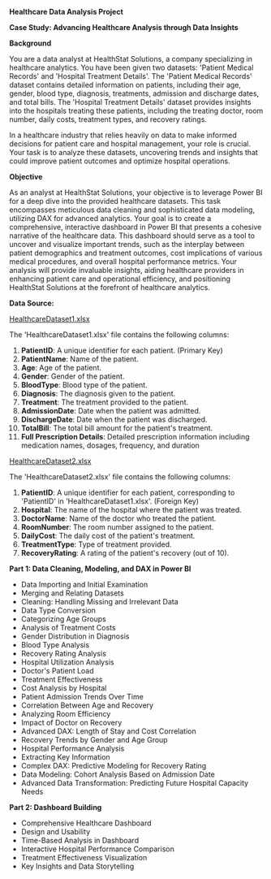 **Healthcare Data Analysis Project**

**Case Study: Advancing Healthcare Analysis through Data Insights**


**Background**

You are a data analyst at HealthStat Solutions, a company specializing in healthcare analytics. You have been given two datasets: 'Patient Medical Records' and 'Hospital Treatment Details'. The 'Patient Medical Records' dataset contains detailed information on patients, including their age, gender, blood type, diagnosis, treatments, admission and discharge dates, and total bills. The 'Hospital Treatment Details' dataset provides insights into the hospitals treating these patients, including the treating doctor, room number, daily costs, treatment types, and recovery ratings.

In a healthcare industry that relies heavily on data to make informed decisions for patient care and hospital management, your role is crucial. Your task is to analyze these datasets, uncovering trends and insights that could improve patient outcomes and optimize hospital operations.


**Objective**

As an analyst at HealthStat Solutions, your objective is to leverage Power BI for a deep dive into the provided healthcare datasets. This task encompasses meticulous data cleaning and sophisticated data modeling, utilizing DAX for advanced analytics. Your goal is to create a comprehensive, interactive dashboard in Power BI that presents a cohesive narrative of the healthcare data. This dashboard should serve as a tool to uncover and visualize important trends, such as the interplay between patient demographics and treatment outcomes, cost implications of various medical procedures, and overall hospital performance metrics. Your analysis will provide invaluable insights, aiding healthcare providers in enhancing patient care and operational efficiency, and positioning HealthStat Solutions at the forefront of healthcare analytics.



**Data Source:**

[HealthcareDataset1.xlsx](https://prod-files-secure.s3.us-west-2.amazonaws.com/d1e1bc70-9ede-4c69-84fd-42c5605803a0/f612ea2d-d0ea-4f03-9d9e-056baa3a6658/HealthcareDataset1.xlsx)

The 'HealthcareDataset1.xlsx' file contains the following columns:
1. **PatientID**: A unique identifier for each patient. (Primary Key)
2. **PatientName**: Name of the patient.
3. **Age**: Age of the patient.
4. **Gender**: Gender of the patient.
5. **BloodType**: Blood type of the patient.
6. **Diagnosis**: The diagnosis given to the patient.
7. **Treatment**: The treatment provided to the patient.
8. **AdmissionDate**: Date when the patient was admitted.
9. **DischargeDate**: Date when the patient was discharged.
10. **TotalBill**: The total bill amount for the patient's treatment.
11. **Full Prescription Details**: Detailed prescription information including medication names, dosages, frequency, and duration

[HealthcareDataset2.xlsx](https://prod-files-secure.s3.us-west-2.amazonaws.com/d1e1bc70-9ede-4c69-84fd-42c5605803a0/78856dc5-afc4-4b4d-a42d-f75a0affd3d7/HealthcareDataset2.xlsx)

The 'HealthcareDataset2.xlsx' file contains the following columns:
1. **PatientID**: A unique identifier for each patient, corresponding to 'PatientID' in 'HealthcareDataset1.xlsx'. (Foreign Key)
2. **Hospital**: The name of the hospital where the patient was treated.
3. **DoctorName**: Name of the doctor who treated the patient.
4. **RoomNumber**: The room number assigned to the patient.
5. **DailyCost**: The daily cost of the patient's treatment.
6. **TreatmentType**: Type of treatment provided.
7. **RecoveryRating**: A rating of the patient's recovery (out of 10).



**Part 1: Data Cleaning, Modeling, and DAX in Power BI**

- Data Importing and Initial Examination
- Merging and Relating Datasets
- Cleaning: Handling Missing and Irrelevant Data
- Data Type Conversion
- Categorizing Age Groups
- Analysis of Treatment Costs
- Gender Distribution in Diagnosis
- Blood Type Analysis
- Recovery Rating Analysis
- Hospital Utilization Analysis
- Doctor's Patient Load
- Treatment Effectiveness
- Cost Analysis by Hospital
- Patient Admission Trends Over Time
- Correlation Between Age and Recovery
- Analyzing Room Efficiency
- Impact of Doctor on Recovery
- Advanced DAX: Length of Stay and Cost Correlation
- Recovery Trends by Gender and Age Group
- Hospital Performance Analysis
- Extracting Key Information
- Complex DAX: Predictive Modeling for Recovery Rating
- Data Modeling: Cohort Analysis Based on Admission Date
- Advanced Data Transformation: Predicting Future Hospital Capacity Needs

  
**Part 2: Dashboard Building**

- Comprehensive Healthcare Dashboard
- Design and Usability
- Time-Based Analysis in Dashboard
- Interactive Hospital Performance Comparison
- Treatment Effectiveness Visualization
- Key Insights and Data Storytelling
